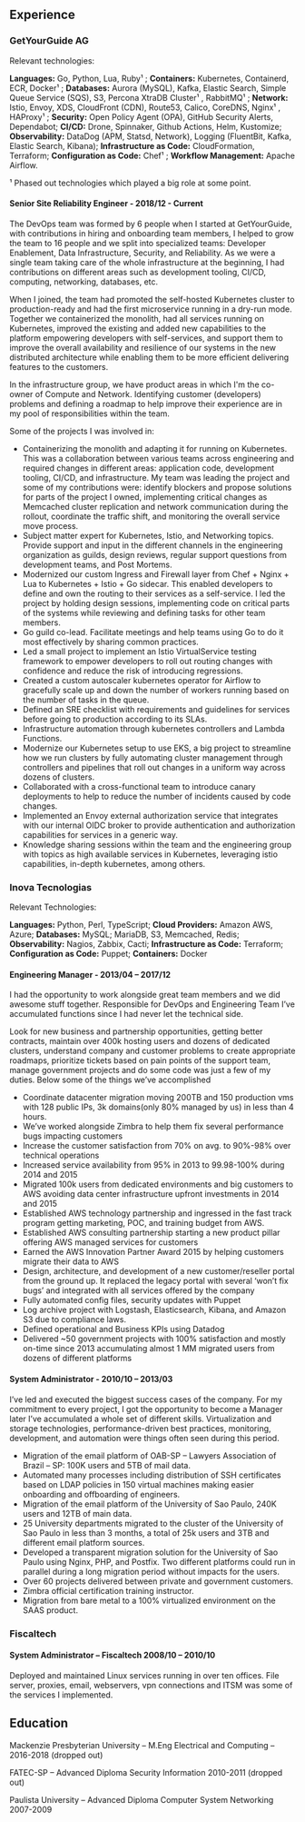 ## Experience

### GetYourGuide AG

Relevant technologies:

**Languages:** Go, Python, Lua, Ruby¹ ; **Containers:** Kubernetes, Containerd, ECR, Docker¹ ; **Databases:** Aurora (MySQL), Kafka, Elastic Search, Simple Queue Service (SQS), S3, Percona XtraDB Cluster¹ , RabbitMQ¹ ; **Network:** Istio, Envoy, XDS, CloudFront (CDN), Route53, Calico, CoreDNS, Nginx¹ , HAProxy¹ ; **Security:** Open Policy Agent (OPA), GitHub Security Alerts, Dependabot; **CI/CD:** Drone, Spinnaker, Github Actions, Helm, Kustomize; **Observability:** DataDog (APM, Statsd, Network), Logging (FluentBit, Kafka, Elastic Search, Kibana); **Infrastructure as Code:** CloudFormation, Terraform; **Configuration as Code:** Chef¹ ; **Workflow Management:** Apache Airflow.

¹ Phased out technologies which played a big role at some point.

#### Senior Site Reliability Engineer - 2018/12 - Current

The DevOps team was formed by 6 people when I started at GetYourGuide, with contributions in hiring and onboarding team members, I helped to grow the team to 16 people and we split into specialized teams: Developer Enablement, Data Infrastructure, Security, and Reliability. As we were a single team taking care of the whole infrastructure at the beginning, I had contributions on different areas such as development tooling, CI/CD, computing, networking, databases, etc.

When I joined, the team had promoted the self-hosted Kubernetes cluster to production-ready and had the first microservice running in a dry-run mode. Together we containerized the monolith, had all services running on Kubernetes, improved the existing and added new capabilities to the platform empowering developers with self-services, and support them to improve the overall availability and resilience of our systems in the new distributed architecture while enabling them to be more efficient delivering features to the customers.

In the infrastructure group, we have product areas in which I'm the co-owner of Compute and Network. Identifying customer (developers) problems and defining a roadmap to help improve their experience are in my pool of responsibilities within the team.

Some of the projects I was involved in:

-   Containerizing the monolith and adapting it for running on Kubernetes. This was a collaboration between various teams across engineering and required changes in different areas: application code, development tooling, CI/CD, and infrastructure. My team was leading the project and some of my contributions were: identify blockers and propose solutions for parts of the project I owned, implementing critical changes as Memcached cluster replication and network communication during the rollout, coordinate the traffic shift, and monitoring the overall service move process.
-   Subject matter expert for Kubernetes, Istio, and Networking topics. Provide support and input in the different channels in the engineering organization as guilds, design reviews, regular support questions from development teams, and Post Mortems.
-   Modernized our custom Ingress and Firewall layer from Chef + Nginx + Lua to Kubernetes + Istio + Go sidecar. This enabled developers to define and own the routing to their services as a self-service. I led the project by holding design sessions, implementing code on critical parts of the systems while reviewing and defining tasks for other team members.
-   Go guild co-lead. Facilitate meetings and help teams using Go to do it most effectively by sharing common practices.
-   Led a small project to implement an Istio VirtualService testing framework to empower developers to roll out routing changes with confidence and reduce the risk of introducing regressions.
-   Created a custom autoscaler kubernetes operator for Airflow to gracefully scale up and down the number of workers running based on the number of tasks in the queue.
-   Defined an SRE checklist with requirements and guidelines for services before going to production according to its SLAs.
-   Infrastructure automation through kubernetes controllers and Lambda Functions.
-   Modernize our Kubernetes setup to use EKS, a big project to streamline how we run clusters by fully automating cluster management through controllers and pipelines that roll out changes in a uniform way across dozens of clusters.
-   Collaborated with a cross-functional team to introduce canary deployments to help to reduce the number of incidents caused by code changes.
-   Implemented an Envoy external authorization service that integrates with our internal OIDC broker to provide authentication and authorization capabilities for services in a generic way.
-   Knowledge sharing sessions within the team and the engineering group with topics as high available services in Kubernetes, leveraging istio capabilities, in-depth kubernetes, among others.

### Inova Tecnologias

Relevant Technologies:

**Languages:** Python, Perl, TypeScript; **Cloud Providers:** Amazon AWS, Azure; **Databases:** MySQL; MariaDB, S3, Memcached, Redis; **Observability:** Nagios, Zabbix, Cacti; **Infrastructure as Code:** Terraform; **Configuration as Code:** Puppet; **Containers:** Docker

#### Engineering Manager - 2013/04 – 2017/12

I had the opportunity to work alongside great team members and we did awesome stuff together. Responsible for DevOps and Engineering Team I’ve accumulated functions since I had never let the technical side.

Look for new business and partnership opportunities, getting better contracts, maintain over 400k hosting users and dozens of dedicated clusters, understand company and customer problems to create appropriate roadmaps, prioritize tickets based on pain points of the support team, manage government projects and do some code was just a few of my duties. Below some of the things we’ve accomplished

-   Coordinate datacenter migration moving 200TB and 150 production vms with 128 public IPs, 3k domains(only 80% managed by us) in less than 4 hours.
-   We’ve worked alongside Zimbra to help them fix several performance bugs impacting customers
-   Increase the customer satisfaction from 70% on avg. to 90%-98% over technical operations
-   Increased service availability from 95% in 2013 to 99.98-100% during 2014 and 2015
-   Migrated 100k users from dedicated environments and big customers to AWS avoiding data center infrastructure upfront investments in 2014 and 2015
-   Established AWS technology partnership and ingressed in the fast track program getting marketing, POC, and training budget from AWS.
-   Established AWS consulting partnership starting a new product pillar offering AWS managed services for customers
-   Earned the AWS Innovation Partner Award 2015 by helping customers migrate their data to AWS
-   Design, architecture, and development of a new customer/reseller portal from the ground up. It replaced the legacy portal with several ‘won’t fix bugs’ and integrated with all services offered by the company
-   Fully automated config files, security updates with Puppet
-   Log archive project with Logstash, Elasticsearch, Kibana, and Amazon S3 due to compliance laws.
-   Defined operational and Business KPIs using Datadog
-   Delivered ~50 government projects with 100% satisfaction and mostly on-time since 2013 accumulating almost 1 MM migrated users from dozens of different platforms

#### System Administrator - 2010/10 – 2013/03

I’ve led and executed the biggest success cases of the company. For my commitment to every project, I got the opportunity to become a Manager later I’ve accumulated a whole set of different skills. Virtualization and storage technologies, performance-driven best practices, monitoring, development, and automation were things often seen during this period.

-   Migration of the email platform of OAB-SP – Lawyers Association of Brazil – SP: 100K users and 5TB of mail data.
-   Automated many processes including distribution of SSH certificates based on LDAP policies in 150 virtual machines making easier onboarding and offboarding of engineers.
-   Migration of the email platform of the University of Sao Paulo, 240K users and 12TB of main data.
-   25 University departments migrated to the cluster of the University of Sao Paulo in less than 3 months, a total of 25k users and 3TB and different email platform sources.
-   Developed a transparent migration solution for the University of Sao Paulo using Nginx, PHP, and Postfix. Two different platforms could run in parallel during a long migration period without impacts for the users.
-   Over 60 projects delivered between private and government customers.
-   Zimbra official certification training instructor.
-   Migration from bare metal to a 100% virtualized environment on the SAAS product.

### Fiscaltech

#### System Administrator – Fiscaltech 2008/10 – 2010/10

Deployed and maintained Linux services running in over ten offices. File server, proxies, email, webservers, vpn connections and ITSM was some of the services I implemented.

## Education

Mackenzie Presbyterian University – M.Eng Electrical and Computing – 2016-2018 (dropped out)

FATEC-SP – Advanced Diploma Security Information  2010-2011 (dropped out)

Paulista University – Advanced Diploma Computer System Networking  2007-2009
